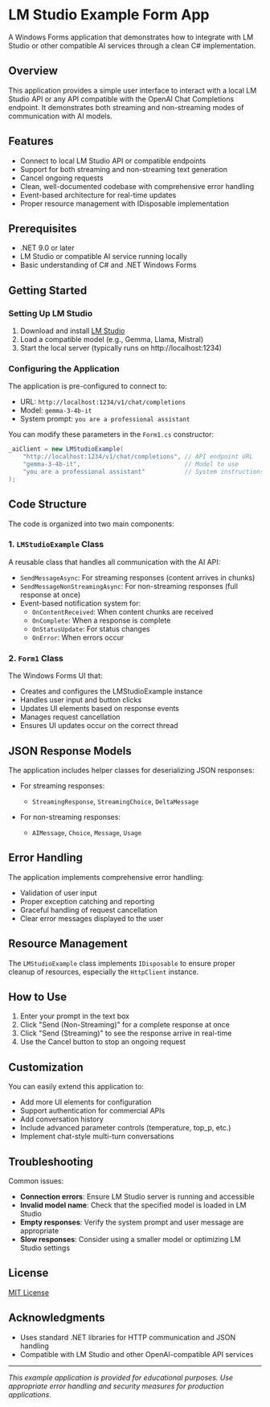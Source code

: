 # LM Studio Example Form App 

A Windows Forms application that demonstrates how to integrate with LM Studio or other compatible AI services through a clean C# implementation.

## Overview

This application provides a simple user interface to interact with a local LM Studio API or any API compatible with the OpenAI Chat Completions endpoint. It demonstrates both streaming and non-streaming modes of communication with AI models.
 
## Features

- Connect to local LM Studio API or compatible endpoints
- Support for both streaming and non-streaming text generation
- Cancel ongoing requests
- Clean, well-documented codebase with comprehensive error handling
- Event-based architecture for real-time updates
- Proper resource management with IDisposable implementation

## Prerequisites

- .NET 9.0 or later
- LM Studio or compatible AI service running locally
- Basic understanding of C# and .NET Windows Forms

## Getting Started

### Setting Up LM Studio

1. Download and install [LM Studio](https://lmstudio.ai/)
2. Load a compatible model (e.g., Gemma, Llama, Mistral)
3. Start the local server (typically runs on http://localhost:1234)

### Configuring the Application

The application is pre-configured to connect to:
- URL: `http://localhost:1234/v1/chat/completions`
- Model: `gemma-3-4b-it`
- System prompt: `you are a professional assistant`

You can modify these parameters in the `Form1.cs` constructor:

```csharp
_aiClient = new LMStudioExample(
    "http://localhost:1234/v1/chat/completions", // API endpoint URL
    "gemma-3-4b-it",                             // Model to use
    "you are a professional assistant"           // System instructions
);
```

## Code Structure

The code is organized into two main components:

### 1. `LMStudioExample` Class

A reusable class that handles all communication with the AI API:

- `SendMessageAsync`: For streaming responses (content arrives in chunks)
- `SendMessageNonStreamingAsync`: For non-streaming responses (full response at once)
- Event-based notification system for:
  - `OnContentReceived`: When content chunks are received
  - `OnComplete`: When a response is complete
  - `OnStatusUpdate`: For status changes
  - `OnError`: When errors occur

### 2. `Form1` Class

The Windows Forms UI that:
- Creates and configures the LMStudioExample instance
- Handles user input and button clicks
- Updates UI elements based on response events
- Manages request cancellation
- Ensures UI updates occur on the correct thread

## JSON Response Models

The application includes helper classes for deserializing JSON responses:

- For streaming responses:
  - `StreamingResponse`, `StreamingChoice`, `DeltaMessage`
  
- For non-streaming responses:
  - `AIMessage`, `Choice`, `Message`, `Usage`

## Error Handling

The application implements comprehensive error handling:
- Validation of user input
- Proper exception catching and reporting
- Graceful handling of request cancellation
- Clear error messages displayed to the user

## Resource Management

The `LMStudioExample` class implements `IDisposable` to ensure proper cleanup of resources, especially the `HttpClient` instance.

## How to Use

1. Enter your prompt in the text box
2. Click "Send (Non-Streaming)" for a complete response at once
3. Click "Send (Streaming)" to see the response arrive in real-time
4. Use the Cancel button to stop an ongoing request

## Customization

You can easily extend this application to:
- Add more UI elements for configuration
- Support authentication for commercial APIs
- Add conversation history
- Include advanced parameter controls (temperature, top_p, etc.)
- Implement chat-style multi-turn conversations

## Troubleshooting

Common issues:
- **Connection errors**: Ensure LM Studio server is running and accessible
- **Invalid model name**: Check that the specified model is loaded in LM Studio
- **Empty responses**: Verify the system prompt and user message are appropriate
- **Slow responses**: Consider using a smaller model or optimizing LM Studio settings

## License

[MIT License](LICENSE)

## Acknowledgments

- Uses standard .NET libraries for HTTP communication and JSON handling
- Compatible with LM Studio and other OpenAI-compatible API services

---

*This example application is provided for educational purposes. Use appropriate error handling and security measures for production applications.*
